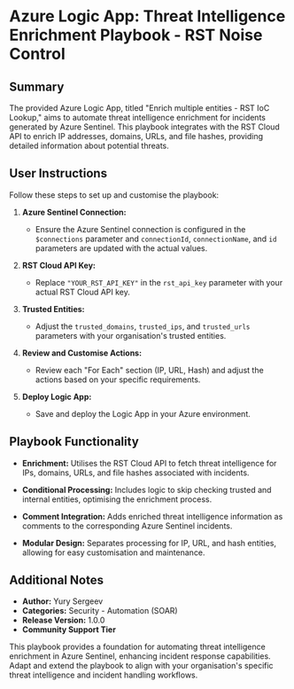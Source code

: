 # Azure Logic App: Threat Intelligence Enrichment Playbook - RST Noise Control

## Summary

The provided Azure Logic App, titled "Enrich multiple entities - RST IoC Lookup," aims to automate threat intelligence enrichment for incidents generated by Azure Sentinel. This playbook integrates with the RST Cloud API to enrich IP addresses, domains, URLs, and file hashes, providing detailed information about potential threats.

## User Instructions

Follow these steps to set up and customise the playbook:

1. **Azure Sentinel Connection:**

   - Ensure the Azure Sentinel connection is configured in the `$connections` parameter and `connectionId`, `connectionName`, and `id` parameters are updated with the actual values.

2. **RST Cloud API Key:**

   - Replace `"YOUR_RST_API_KEY"` in the `rst_api_key` parameter with your actual RST Cloud API key.

3. **Trusted Entities:**

   - Adjust the `trusted_domains`, `trusted_ips`, and `trusted_urls` parameters with your organisation's trusted entities.

4. **Review and Customise Actions:**

   - Review each "For Each" section (IP, URL, Hash) and adjust the actions based on your specific requirements.

5. **Deploy Logic App:**
   - Save and deploy the Logic App in your Azure environment.

## Playbook Functionality

- **Enrichment:** Utilises the RST Cloud API to fetch threat intelligence for IPs, domains, URLs, and file hashes associated with incidents.

- **Conditional Processing:** Includes logic to skip checking trusted and internal entities, optimising the enrichment process.

- **Comment Integration:** Adds enriched threat intelligence information as comments to the corresponding Azure Sentinel incidents.

- **Modular Design:** Separates processing for IP, URL, and hash entities, allowing for easy customisation and maintenance.

## Additional Notes

- **Author:** Yury Sergeev
- **Categories:** Security - Automation (SOAR)
- **Release Version:** 1.0.0
- **Community Support Tier**

This playbook provides a foundation for automating threat intelligence enrichment in Azure Sentinel, enhancing incident response capabilities. Adapt and extend the playbook to align with your organisation's specific threat intelligence and incident handling workflows.
